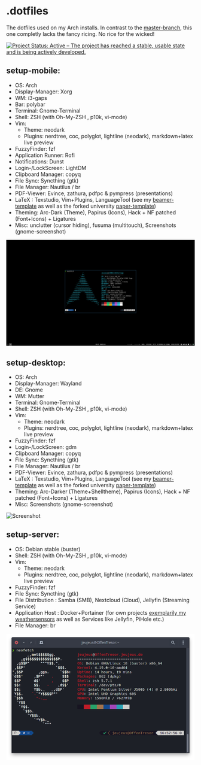 # .dotfiles
The dotfiles used on my Arch installs. 
In contrast to the [master-branch](https://github.com/JeuJeus/.dotfiles/blob/master/README.md), this one completly lacks the fancy ricing. No rice for the wicked!

[![Project Status: Active – The project has reached a stable, usable state and is being actively developed.](https://www.repostatus.org/badges/latest/active.svg)](https://www.repostatus.org/#active)

## setup-mobile:
- OS: Arch
- Display-Manager: Xorg
- WM: i3-gaps
- Bar: polybar
- Terminal: Gnome-Terminal
- Shell: ZSH (with Oh-My-ZSH , p10k, vi-mode)
- Vim: 
    - Theme: neodark
    - Plugins: nerdtree, coc, polyglot, lightline (neodark), markdown+latex live preview
- FuzzyFinder: fzf
- Application Runner: Rofi
- Notifications: Dunst
- Login-/LockScreen: LightDM
- Clipboard Manager: copyq
- File Sync: Syncthing (gtk)
- File Manager: Nautilus / br
- PDF-Viewer: Evince, zathura, pdfpc & pympress (presentations)
- LaTeX : Texstudio, Vim+Plugins, LanguageTool (see my [beamer-template](https://github.com/JeuJeus/latex-beamer-template-fhdw) as well as the forked university [paper-template](https://github.com/JeuJeus/latex-thesis-template-fhdw))
- Theming: Arc-Dark (Theme), Papirus (Icons), Hack + NF patched (Font+Icons) + Ligatures
- Misc: unclutter (cursor hiding), fusuma (multitouch), Screenshots (gnome-screenshot)

![Screenshot](https://raw.githubusercontent.com/JeuJeus/.dotfiles/noRice/Screenshots/Screenshot%20from%202021-05-04%2016-37-59.png)

## setup-desktop:
- OS: Arch
- Display-Manager: Wayland
- DE: Gnome
- WM: Mutter
- Terminal: Gnome-Terminal
- Shell: ZSH (with Oh-My-ZSH , p10k, vi-mode)
- Vim: 
    - Theme: neodark
    - Plugins: nerdtree, coc, polyglot, lightline (neodark), markdown+latex live preview
- FuzzyFinder: fzf
- Login-/LockScreen: gdm
- Clipboard Manager: copyq
- File Sync: Syncthing (gtk)
- File Manager: Nautilus / br
- PDF-Viewer: Evince, zathura, pdfpc & pympress (presentations)
- LaTeX : Texstudio, Vim+Plugins, LanguageTool (see my [beamer-template](https://github.com/JeuJeus/latex-beamer-template-fhdw) as well as the forked university [paper-template](https://github.com/JeuJeus/latex-thesis-template-fhdw))
- Theming: Arc-Darker (Theme+Shelltheme), Papirus (Icons), Hack + NF patched (Font+Icons) + Ligatures
- Misc: Screenshots (gnome-screenshot)

![Screenshot](https://raw.githubusercontent.com/JeuJeus/.dotfiles/noRice/Screenshots/Screenshot%20from%202021-05-04%2016-43-16.png)


## setup-server:
- OS: Debian stable (buster)
- Shell: ZSH (with Oh-My-ZSH , p10k, vi-mode)
- Vim: 
    - Theme: neodark
    - Plugins: nerdtree, coc, polyglot, lightline (neodark), markdown+latex live preview
- FuzzyFinder: fzf
- File Sync: Syncthing (gtk)
- File Distribution : Samba (SMB), Nextcloud (Cloud), Jellyfin (Streaming Service)
- Application Host : Docker+Portainer (for own projects [exemplarily my weathersensors](https://github.com/JeuJeus/weathersensors) as well as Services like Jellyfin, PiHole etc.)
- File Manager: br

![Screenshot](https://raw.githubusercontent.com/JeuJeus/.dotfiles/noRice/Screenshots/Screenshot%20from%202021-05-04%2016-53-06.png)
